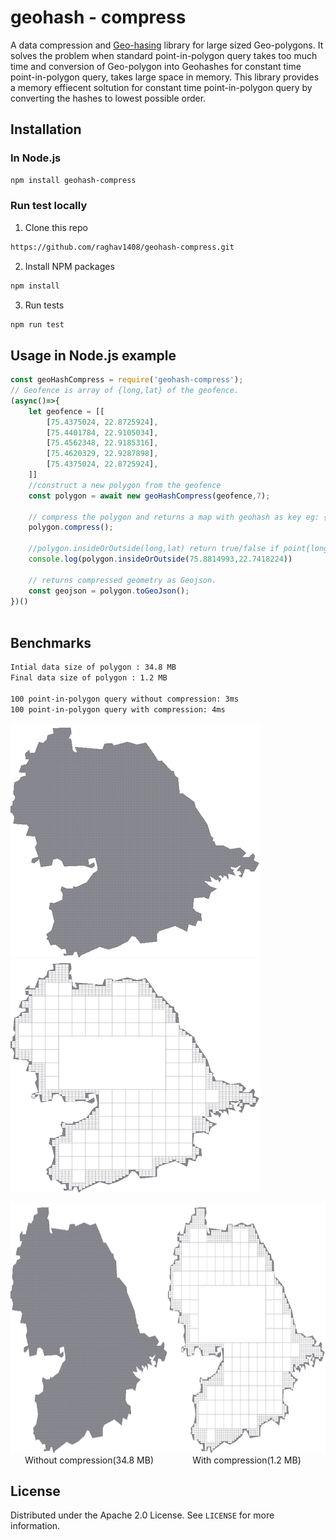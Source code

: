 
# geohash - compress
A data compression and [Geo-hasing](http://en.wikipedia.org/wiki/Geohash) library for large sized Geo-polygons. It solves the problem when standard point-in-polygon query takes too much time and conversion of Geo-polygon into Geohashes for constant time point-in-polygon query, takes large space in memory. This library provides a memory effiecent soltution for constant time point-in-polygon query by converting the hashes to lowest possible order.



## Installation
### In Node.js
``` sh
npm install geohash-compress 
```


### Run test locally

1. Clone this repo

``` html
https://github.com/raghav1408/geohash-compress.git
```

2. Install NPM packages

``` html
npm install
```

3. Run tests

``` html
npm run test
```





<!-- USAGE EXAMPLES -->
## Usage in Node.js example
```js
const geoHashCompress = require('geohash-compress');
// Geofence is array of {long,lat} of the geofence.
(async()=>{
    let geofence = [[
        [75.4375024, 22.8725924],
        [75.4401784, 22.9105034],
        [75.4562348, 22.9185316],
        [75.4620329, 22.9287898],
        [75.4375024, 22.8725924],
    ]]
    //construct a new polygon from the geofence
    const polygon = await new geoHashCompress(geofence,7); 
    
    // compress the polygon and returns a map with geohash as key eg: {tsj8p6n:true}
    polygon.compress(); 
    
    //polygon.insideOrOutside(long,lat) return true/false if point{long,lat} is inside/outside polygon.
    console.log(polygon.insideOrOutside(75.8814993,22.7418224)) 
    
    // returns compressed geometry as Geojson.
    const geojson = polygon.toGeoJson();
})()
 
```

## Benchmarks
```html
Intial data size of polygon : 34.8 MB
Final data size of polygon : 1.2 MB

100 point-in-polygon query without compression: 3ms
100 point-in-polygon query with compression: 4ms
```

![](/images/image1.png)![](images/image3.png)
<div style="display: flex; justify-content: center;text-align:center">
    <div float="centre">
        <img src="https://raw.githubusercontent.com/Raghav1408/geohash-compress/HEAD/images/image1.png" height="400" width="400" title = "after compression"/>
    <figcaption>Without compression(34.8 MB)</figcaption>
    </div>
     <div float="centre">
         <img src="https://raw.githubusercontent.com/Raghav1408/geohash-compress/HEAD/images/image3.png" height="400" width="400" title = "after compression"/>
         <figcaption>With compression(1.2 MB)</figcaption>
    </div>
</div>
<!-- <div class="image123">
    <div style="float:auto;margin-right:5px;">
        <img src="https://raw.githubusercontent.com/Raghav1408/geohash-compress/HEAD/images/image1.png" height="400" width="430" title = "after compression"/>
        <p style="text-align:center;">Without compression(34.8 MB)</p>
    </div>
    <div style="float:auto;margin-right:5px;">
        <img src="https://raw.githubusercontent.com/Raghav1408/geohash-compress/HEAD/images/image3.png" height="400" width="430" title = "after compression"/>
        <p style="text-align:center;">Without compression(1.2 MB)</p>
    </div>
</div> -->


<!-- LICENSE -->
## License

Distributed under the Apache 2.0 License. See `LICENSE` for more information.


<!-- ![title](images/image3.png)
![title](images/image2.png) -->
